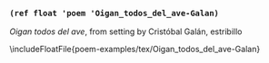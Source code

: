 ### `(ref float 'poem 'Oigan_todos_del_ave-Galan)`

*Oigan todos del ave*, from setting by Cristóbal Galán, estribillo

\includeFloatFile{poem-examples/tex/Oigan_todos_del_ave-Galan}

